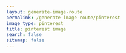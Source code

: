 ```yaml
---
layout: generate-image-route
permalink: /generate-image-route/pinterest
image_type: pinterest
title: pinterest image
search: false
sitemap: false
---
```

